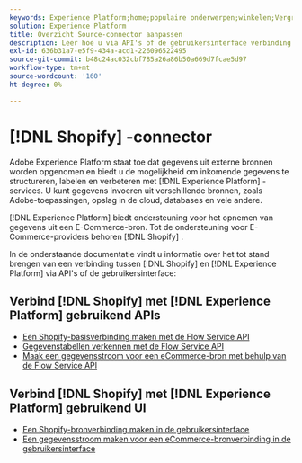 ```yaml
---
keywords: Experience Platform;home;populaire onderwerpen;winkelen;Vergroten;
solution: Experience Platform
title: Overzicht Source-connector aanpassen
description: Leer hoe u via API's of de gebruikersinterface verbinding kunt maken met Shopify met Adobe Experience Platform.
exl-id: 636b31a7-e5f9-434a-acd1-226096522495
source-git-commit: b48c24ac032cbf785a26a86b50a669d7fcae5d97
workflow-type: tm+mt
source-wordcount: '160'
ht-degree: 0%

---
```


# [!DNL Shopify] -connector

Adobe Experience Platform staat toe dat gegevens uit externe bronnen worden opgenomen en biedt u de mogelijkheid om inkomende gegevens te structureren, labelen en verbeteren met [!DNL Experience Platform] -services. U kunt gegevens invoeren uit verschillende bronnen, zoals Adobe-toepassingen, opslag in de cloud, databases en vele andere.

[!DNL Experience Platform] biedt ondersteuning voor het opnemen van gegevens uit een E-Commerce-bron. Tot de ondersteuning voor E-Commerce-providers behoren [!DNL Shopify] .

In de onderstaande documentatie vindt u informatie over het tot stand brengen van een verbinding tussen [!DNL Shopify] en [!DNL Experience Platform] via API&#39;s of de gebruikersinterface:

## Verbind [!DNL Shopify] met [!DNL Experience Platform] gebruikend APIs

- [Een Shopify-basisverbinding maken met de Flow Service API](../../tutorials/api/create/ecommerce/shopify.md)
- [Gegevenstabellen verkennen met de Flow Service API](../../tutorials/api/explore/tabular.md)
- [Maak een gegevensstroom voor een eCommerce-bron met behulp van de Flow Service API](../../tutorials/api/collect/ecommerce.md)

## Verbind [!DNL Shopify] met [!DNL Experience Platform] gebruikend UI

- [Een Shopify-bronverbinding maken in de gebruikersinterface](../../tutorials/ui/create/ecommerce/shopify.md)
- [Een gegevensstroom maken voor een eCommerce-bronverbinding in de gebruikersinterface](../../tutorials/ui/dataflow/ecommerce.md)
